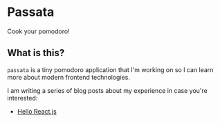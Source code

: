 # Passata

Cook your pomodoro!

## What is this?

`passata` is a tiny pomodoro application that I'm working on so I can learn more
about modern frontend technologies.

I am writing a series of blog posts about my experience in case you're
interested:

- [Hello React.js](add-link)
